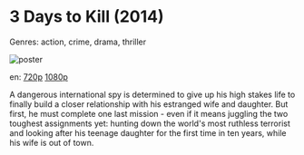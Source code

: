 # 3 Days to Kill (2014)

Genres: action, crime, drama, thriller

![poster](http://image.tmdb.org/t/p/w500/x32ZavIG7P35e3yzmaqwg46SAjx.jpg)

en:
  [720p](magnet:?xt=urn:btih:b6248743f16f5a526fd1de58889773dfe83900b9&dn=3+Days+to+Kill+(2014)&tr=udp%3A%2F%2Ftracker.yify-torrents.com%2Fannounce&tr=udp%3A%2F%2Fopen.demonii.com%3A1337%2Fannounce&tr=udp%3A%2F%2Fexodus.desync.com%3A6969&tr=udp%3A%2F%2Ftracker.istole.it%3A80&tr=udp%3A%2F%2Ftracker.publicbt.com%3A80&tr=udp%3A%2F%2Ftracker.publichd.eu%3A80%2Fannounce&tr=udp%3A%2F%2Ftracker.openbittorrent.com%3A80%2Fannounce&tr=udp%3A%2F%2Fcoppersurfer.tk%3A6969%2Fannounce)
  [1080p](magnet:?xt=urn:btih:F7494A110F3FC9CAE0EB7208EBE6F974A7E8030D&tr=udp://glotorrents.pw:6969/announce&tr=udp://tracker.opentrackr.org:1337/announce&tr=udp://torrent.gresille.org:80/announce&tr=udp://tracker.openbittorrent.com:80&tr=udp://tracker.coppersurfer.tk:6969&tr=udp://tracker.leechers-paradise.org:6969&tr=udp://p4p.arenabg.ch:1337&tr=udp://tracker.internetwarriors.net:1337)
  


A dangerous international spy is determined to give up his high stakes life to finally build a closer relationship with his estranged wife and daughter. But first, he must complete one last mission - even if it means juggling the two toughest assignments yet: hunting down the world's most ruthless terrorist and looking after his teenage daughter for the first time in ten years, while his wife is out of town.